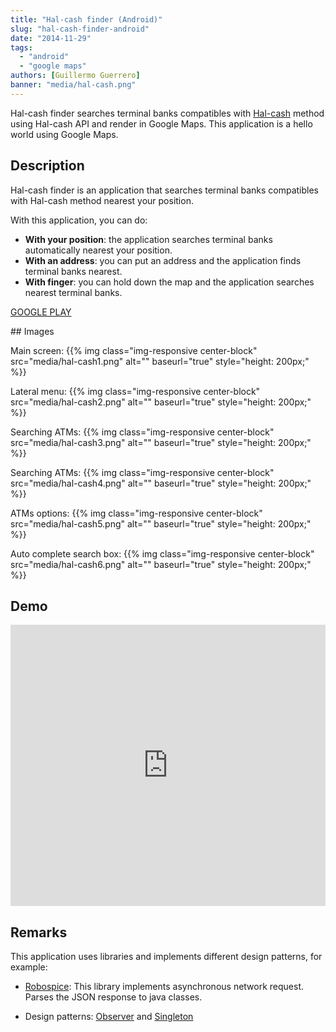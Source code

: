 ```yaml
---
title: "Hal-cash finder (Android)"
slug: "hal-cash-finder-android"
date: "2014-11-29"
tags:  
  - "android"
  - "google maps"
authors: [Guillermo Guerrero]
banner: "media/hal-cash.png"
---
```


Hal-cash finder searches terminal banks compatibles with [Hal-cash](http://www.halcash.com/es) method using Hal-cash API and render in Google Maps. This application is a hello world using Google Maps.


## Description

Hal-cash finder is an application that searches terminal banks compatibles with Hal-cash method nearest your position.

With this application, you can do:
- **With your position**: the application searches terminal banks automatically nearest your position.
- **With an address**: you can put an address and the application finds terminal banks nearest.
- **With finger**: you can hold down the map and the application searches nearest terminal banks.

[GOOGLE PLAY](https://play.google.com/store/apps/details?id=com.devcows.hal_cash_finder&amp;hl=es)


## Images

Main screen:
{{% img class="img-responsive center-block" src="media/hal-cash1.png" alt="" baseurl="true" style="height: 200px;" %}}

Lateral menu:
{{% img class="img-responsive center-block" src="media/hal-cash2.png" alt="" baseurl="true" style="height: 200px;" %}}

Searching ATMs:
{{% img class="img-responsive center-block" src="media/hal-cash3.png" alt="" baseurl="true" style="height: 200px;" %}}

Searching ATMs:
{{% img class="img-responsive center-block" src="media/hal-cash4.png" alt="" baseurl="true" style="height: 200px;" %}}

ATMs options:
{{% img class="img-responsive center-block" src="media/hal-cash5.png" alt="" baseurl="true" style="height: 200px;" %}}		

Auto complete search box:
{{% img class="img-responsive center-block" src="media/hal-cash6.png" alt="" baseurl="true" style="height: 200px;" %}}


## Demo

<iframe frameborder="0" height="450" id="ytplayer" src="http://www.youtube.com/embed/ULmzavHzv80" type="text/html" width="100%"></iframe>


## Remarks

This application uses libraries and implements different design patterns, for example:

- [Robospice](https://github.com/stephanenicolas/robospice): This library implements asynchronous network request. Parses the JSON response to java classes.  

- Design patterns: [Observer](https://en.wikipedia.org/wiki/Observer_pattern) and [Singleton](http://en.wikipedia.org/wiki/Singleton_pattern)
